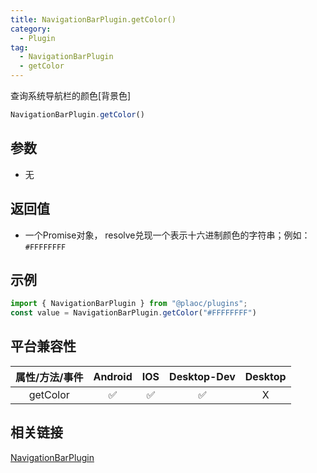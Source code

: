 ```yaml
---
title: NavigationBarPlugin.getColor()
category:
  - Plugin
tag:
  - NavigationBarPlugin
  - getColor 
---
```


查询系统导航栏的颜色\[背景色\]

```js
NavigationBarPlugin.getColor()
```

## 参数

  - 无

## 返回值

  - 一个Promise对象， resolve兑现一个表示十六进制颜色的字符串；例如： `#FFFFFFFF`

## 示例
```js
import { NavigationBarPlugin } from "@plaoc/plugins";
const value = NavigationBarPlugin.getColor("#FFFFFFFF")
```


## 平台兼容性

| 属性/方法/事件 | Android | IOS | Desktop-Dev | Desktop |
|:------------:|:-------:|:---:|:-----------:|:-------:|
| getColor     | ✅      | ✅  | ✅          | X       |

## 相关链接

[NavigationBarPlugin](./index.md)


